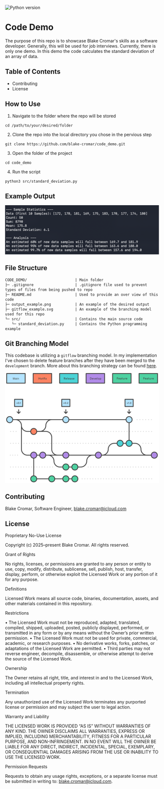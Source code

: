 ![Python version](https://img.shields.io/badge/python-3.9.6-blue)

# Code Demo
The purpose of this repo is to showcase Blake Cromar's skills as a software developer. Generally, this will be used for job interviews. Currently, there is only one demo. In this demo the code calculates the standard deviation of an array of data.

## Table of Contents
- Contributing
- License

## How to Use

1. Navigate to the folder where the repo will be stored
```
cd /path/to/your/desired/folder
```

2. Clone the repo into the local directory you chose in the pervious step

```
git clone https://github.com/blake-cromar/code_demo.git
```

3. Open the folder of the project

```
cd code_demo
```

4. Run the script
```
python3 src/standard_deviation.py 
```

## Example Output

![alt text](output_example.png)


## File Structure
```
CODE_DEMO/                      | Main folder
├─ .gitignore                   | .gitignore file used to prevent types of files from being pushed to repo
├─ README.md                    | Used to provide an over view of this code
├─ output_example.png           | An example of the desired output
├─ gitflow_example.svg          | An example of the branching model used for this repo
└─ src/                         | Contains the main source code
   └─ standard_deviation.py     | Contains the Python programming example
```

## Git Branching Model
This codebase is utilizing a `gitflow` branching model. In my implementation I've chosen to delete feature branches after they have been merged to the `development` branch. More about this branching strategy can be found [here](https://www.atlassian.com/git/tutorials/comparing-workflows/gitflow-workflow).

![alt text](gitflow_example.svg)


## Contributing
Blake Cromar, Software Engineer, blake.cromar@icloud.com

## License

Proprietary No-Use License

Copyright (c) 2025–present Blake Cromar. All rights reserved.

Grant of Rights

No rights, licenses, or permissions are granted to any person or entity to use, copy, modify, distribute, sublicense, sell, publish, host, transfer, display, perform, or otherwise exploit the Licensed Work or any portion of it for any purpose.

Definitions

Licensed Work means all source code, binaries, documentation, assets, and other materials contained in this repository.

Restrictions

•  The Licensed Work must not be reproduced, adapted, translated, compiled, shipped, uploaded, posted, publicly displayed, performed, or transmitted in any form or by any means without the Owner’s prior written permission.
•  The Licensed Work must not be used for private, commercial, academic, or research purposes.
•  No derivative works, forks, patches, or adaptations of the Licensed Work are permitted.
•  Third parties may not reverse engineer, decompile, disassemble, or otherwise attempt to derive the source of the Licensed Work.

Ownership

The Owner retains all right, title, and interest in and to the Licensed Work, including all intellectual property rights.

Termination

Any unauthorized use of the Licensed Work terminates any purported license or permission and may subject the user to legal action.

Warranty and Liability

THE LICENSED WORK IS PROVIDED “AS IS” WITHOUT WARRANTIES OF ANY KIND. THE OWNER DISCLAIMS ALL WARRANTIES, EXPRESS OR IMPLIED, INCLUDING MERCHANTABILITY, FITNESS FOR A PARTICULAR PURPOSE, AND NON-INFRINGEMENT.
IN NO EVENT WILL THE OWNER BE LIABLE FOR ANY DIRECT, INDIRECT, INCIDENTAL, SPECIAL, EXEMPLARY, OR CONSEQUENTIAL DAMAGES ARISING FROM THE USE OR INABILITY TO USE THE LICENSED WORK.

Permission Requests

Requests to obtain any usage rights, exceptions, or a separate license must be submitted in writing to: blake.cromar@icloud.com.